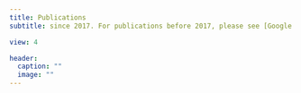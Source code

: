 ```yaml
---
title: Publications
subtitle: since 2017. For publications before 2017, please see [Google Scholar[(https://scholar.google.com/citations?user=Z92opqQAAAAJ&hl=en)

view: 4

header:
  caption: ""
  image: ""
---
```


